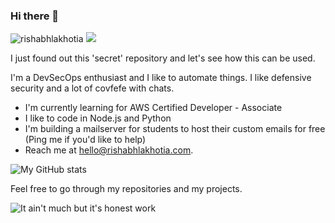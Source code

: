 ### Hi there 👋

<p> <img src="https://komarev.com/ghpvc/?username=rishabhlakhotia" alt="rishabhlakhotia" /> 
  <img src="https://img.shields.io/badge/-rishabhlakhotia-blue?style=flat-square&logo=Linkedin&logoColor=white&link=https://www.linkedin.com/in/rishabhlakhotia/" />
</p>

I just found out this 'secret' repository and let's see how this can be used.

I'm a DevSecOps enthusiast and I like to automate things. I like defensive security and a lot of covfefe with chats. 

- I'm currently learning for AWS Certified Developer - Associate
- I like to code in Node.js and Python
- I'm building a mailserver for students to host their custom emails for free (Ping me if you'd like to help)
- Reach me at [hello@rishabhlakhotia.com](mailto:hello@rishabhlakhotia.com).

<img src="https://github-readme-stats.vercel.app/api?username=rishabhlakhotia&show_icons=true" alt="My GitHub stats" />

Feel free to go through my repositories and my projects.

![It ain't much but it's honest work](https://res.cloudinary.com/rishabhlakhotia/image/upload/v1594432627/honest-work_trikpv.jpg)

<!--
**rishabhlakhotia/rishabhlakhotia** is a ✨ _special_ ✨ repository because its `README.md` (this file) appears on your GitHub profile.

Here are some ideas to get you started:

- 🔭 I’m currently working on ...
- 🌱 I’m currently learning ...
- 👯 I’m looking to collaborate on ...
- 🤔 I’m looking for help with ...
- 💬 Ask me about ...
- 📫 How to reach me: ...
- 😄 Pronouns: ...
- ⚡ Fun fact: ...
-->
